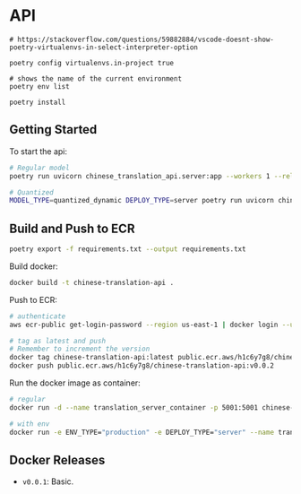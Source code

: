 # API

```
# https://stackoverflow.com/questions/59882884/vscode-doesnt-show-poetry-virtualenvs-in-select-interpreter-option

poetry config virtualenvs.in-project true

# shows the name of the current environment
poetry env list

poetry install
```

## Getting Started

To start the api:

```bash
# Regular model
poetry run uvicorn chinese_translation_api.server:app --workers 1 --reload --port=5001

# Quantized
MODEL_TYPE=quantized_dynamic DEPLOY_TYPE=server poetry run uvicorn chinese_translation_api.server:app --workers 1 --reload --port=5001
```

## Build and Push to ECR

```bash
poetry export -f requirements.txt --output requirements.txt
```

Build docker:

```bash
docker build -t chinese-translation-api .
```

Push to ECR:

```bash
# authenticate
aws ecr-public get-login-password --region us-east-1 | docker login --username AWS --password-stdin public.ecr.aws/h1c6y7g8

# tag as latest and push
# Remember to increment the version
docker tag chinese-translation-api:latest public.ecr.aws/h1c6y7g8/chinese-translation-api:v0.0.2
docker push public.ecr.aws/h1c6y7g8/chinese-translation-api:v0.0.2
```

Run the docker image as container:

```bash
# regular
docker run -d --name translation_server_container -p 5001:5001 chinese-translation-api

# with env
docker run -e ENV_TYPE="production" -e DEPLOY_TYPE="server" --name translation_server_container_deploy -p 5001:5001 -d chinese-translation-api
```

## Docker Releases

- `v0.0.1`: Basic.
